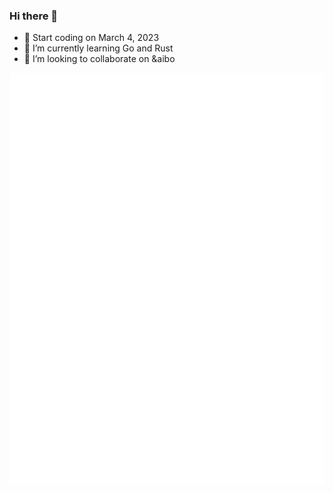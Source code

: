 ### Hi there 👋
- 🔭 Start coding on March 4, 2023
- 🌱 I’m currently learning Go and Rust
- 👯 I’m looking to collaborate on &aibo

<img align='left' src='github-metrics.svg'>


<!--START_SECTION:waka-->
<!--END_SECTION:waka-->
